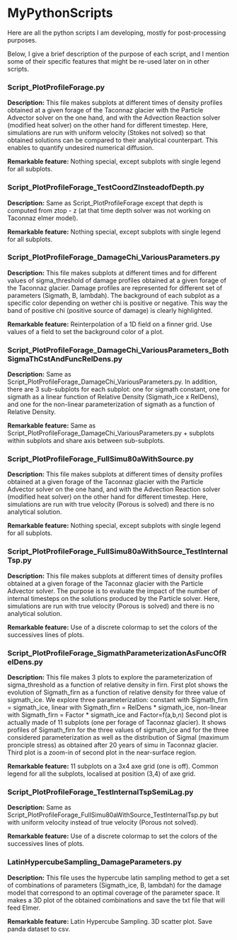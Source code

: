 # MyPythonScripts
Here are all the python scripts I am developing, mostly for post-processing purposes.

Below, I give a brief description of the purpose of each script, and I mention some of their specific features that might be re-used later on in other scripts.

### Script_PlotProfileForage.py

**Description:**
This file makes subplots at different times of density profiles obtained at a given forage of the Taconnaz glacier with the Particle Advector solver
on the one hand, and with the Advection Reaction solver (modified heat solver) on the other hand for different timestep.
Here, simulations are run with uniform velocity (Stokes not solved) so that obtained solutions
can be compared to their analytical counterpart. This enables to quantify undesired numerical diffusion.

**Remarkable feature:**
Nothing special, except subplots with single legend for all subplots.

### Script_PlotProfileForage_TestCoordZInsteadofDepth.py

**Description:**
Same as Script_PlotProfileForage except that depth is computed from ztop - z (at that time depth solver was not working on Taconnaz elmer model).

**Remarkable feature:**
Nothing special, except subplots with single legend for all subplots.

### Script_PlotProfileForage_DamageChi_VariousParameters.py

**Description:**
This file makes subplots at different times and for different values of sigma_threshold of damage profiles obtained at 
a given forage of the Taconnaz glacier. Damage profiles are represented for different set of parameters (Sigmath, B, lambdah).
The background of each subplot as a specific color depending on wether chi is positive or negative. This way the band of
positive chi (positive source of damage) is clearly highlighted.

**Remarkable feature:**
Reinterpolation of a 1D field on a finner grid. Use values of a field to set the background color of a plot.

### Script_PlotProfileForage_DamageChi_VariousParameters_BothSigmaThCstAndFuncRelDens.py

**Description:**
Same as Script_PlotProfileForage_DamageChi_VariousParameters.py. In addition, there are 3 sub-subplots for each subplot: one for sigmath constant, 
one for sigmath as a linear function of Relative Density (Sigmath_ice x RelDens), and one for the non-linear parameterization of sigmath as a function of Relative Density.

**Remarkable feature:**
Same as Script_PlotProfileForage_DamageChi_VariousParameters.py + subplots within subplots and share axis between sub-subplots. 

### Script_PlotProfileForage_FullSimu80aWithSource.py

**Description:**
This file makes subplots at different times of density profiles obtained at a given forage of the Taconnaz glacier with the Particle Advector solver
on the one hand, and with the Advection Reaction solver (modified heat solver) on the other hand for different timestep.
Here, simulations are run with true velocity (Porous is solved) and there is no analytical solution. 

**Remarkable feature:**
Nothing special, except subplots with single legend for all subplots.

### Script_PlotProfileForage_FullSimu80aWithSource_TestInternalTsp.py

**Description:**
This file makes subplots at different times of density profiles obtained at a given forage of the Taconnaz glacier with the Particle Advector solver.
The purpose is to evaluate the impact of the number of internal timesteps on the solutions produced by the Particle solver.
Here, simulations are run with true velocity (Porous is solved) and there is no analytical solution.

**Remarkable feature:**
Use of a discrete colormap to set the colors of the successives lines of plots.

### Script_PlotProfileForage_SigmathParameterizationAsFuncOfRelDens.py

**Description:**
This file makes 3 plots to explore the parameterization of sigma_threshold as a function of relative density in firn.
First plot shows the evolution of Sigmath_firn as a function of relative density for three value of sigmath_ice. We
explore three parameterization: constant with Sigmath_firn = sigmath_ice, linear with Sigmath_firn = RelDens * sigmath_ice,
non-linear with Sigmath_firn = Factor * sigmath_ice and Factor=f(a,b,n)
Second plot is actually made of 11 subplots (one per forage of Taconnaz glacier). It shows profiles of Sigmath_firn for the three values
of sigmath_ice and for the three considered parameterization as well as the distribution of SigmaI (maximum pronciple stress) as obtained
after 20 years of simu in Taconnaz glacier.
Third plot is a zoom-in of second plot in the near-surface region.


**Remarkable feature:**
11 subplots on a 3x4 axe grid (one is off). Common legend for all the subplots, localised at position (3,4) of axe grid.

### Script_PlotProfileForage_TestInternalTspSemiLag.py

**Description:**
Same as Script_PlotProfileForage_FullSimu80aWithSource_TestInternalTsp.py but with uniform velocity instead of true velocity (Porous not solved).

**Remarkable feature:**
Use of a discrete colormap to set the colors of the successives lines of plots.

### LatinHypercubeSampling_DamageParameters.py

**Description:**
This file uses the hypercube latin sampling method to get a set of combinations of parameters (Sigmath_ice, B, lambdah) for the damage model
that correspond to an optimal coverage of the parameter space. It makes a 3D plot of the obtained combinations and save the txt file that will
feed Elmer.

**Remarkable feature:**
Latin Hypercube Sampling. 3D scatter plot. Save panda dataset to csv.
